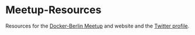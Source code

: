 # Meetup-Resources

Resources for the [Docker-Berlin Meetup](https://www.meetup.com/Docker-Berlin/) and website and the [Twitter profile](https://twitter.com/DockerBerlin).
